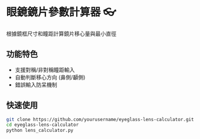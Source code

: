 # 眼鏡鏡片參數計算器 👓

根據鏡框尺寸和瞳距計算鏡片移心量與最小直徑

## 功能特色
- 支援對稱/非對稱瞳距輸入
- 自動判斷移心方向 (鼻側/顳側)
- 錯誤輸入防呆機制

## 快速使用
```bash
git clone https://github.com/yourusername/eyeglass-lens-calculator.git
cd eyeglass-lens-calculator
python lens_calculator.py
